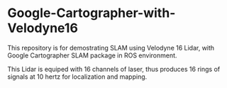 # Google-Cartographer-with-Velodyne16

This repository is for demostrating SLAM using Velodyne 16 Lidar, with Google Cartographer SLAM package in ROS environment. 

This Lidar is equiped with 16 channels of laser, thus produces 16 rings of signals at 10 hertz for localization and mapping. 




